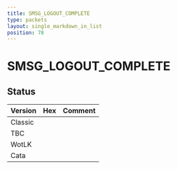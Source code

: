 ```yaml
---
title: SMSG_LOGOUT_COMPLETE
type: packets
layout: single_markdown_in_list
position: 78
---
```


# SMSG_LOGOUT_COMPLETE

## Status

Version | Hex | Comment
---------- | ---------- | ---------- 
Classic |  |  
TBC |  |  
WotLK |  |  
Cata |  |  
